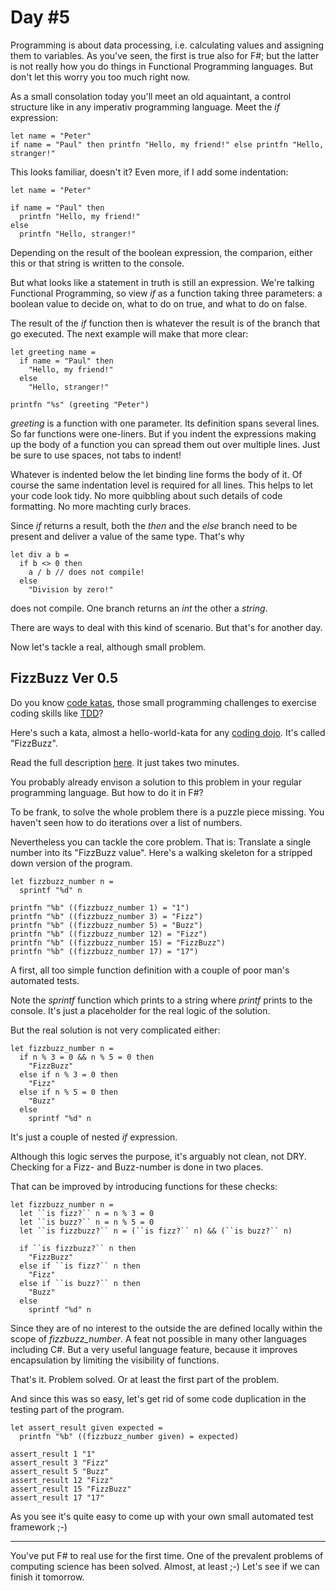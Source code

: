 # Day #5
Programming is about data processing, i.e. calculating values and assigning them to variables. As you've seen, the first is true also for F#; but the latter is not really how you do things in Functional Programming languages. But don't let this worry you too much right now.

As a small consolation today you'll meet an old aquaintant, a control structure like in any imperativ programming language. Meet the _if_ expression:

```
let name = "Peter"
if name = "Paul" then printfn "Hello, my friend!" else printfn "Hello, stranger!"
```

This looks familiar, doesn't it? Even more, if I add some indentation:

```
let name = "Peter"

if name = "Paul" then 
  printfn "Hello, my friend!"
else 
  printfn "Hello, stranger!"
```

Depending on the result of the boolean expression, the comparion, either this or that string is written to the console.

But what looks like a statement in truth is still an expression. We're talking Functional Programming, so view _if_ as a function taking three parameters: a boolean value to decide on, what to do on true, and what to do on false.

The result of the _if_ function then is whatever the result is of the branch that go executed. The next example will make that more clear:

```
let greeting name =
  if name = "Paul" then 
    "Hello, my friend!"
  else 
    "Hello, stranger!"
    
printfn "%s" (greeting "Peter")
```

_greeting_ is a function with one parameter. Its definition spans several lines. So far functions were one-liners. But if you indent the expressions making up the body of a function you can spread them out over multiple lines. Just be sure to use spaces, not tabs to indent!

Whatever is indented below the let binding line forms the body of it. Of course the same indentation level is required for all lines. This helps to let your code look tidy. No more quibbling about such details of code formatting. No more machting curly braces.

Since _if_ returns a result, both the _then_ and the _else_ branch need to be present and deliver a value of the same type. That's why

```
let div a b =
  if b <> 0 then
    a / b // does not compile!
  else
    "Division by zero!"
```

does not compile. One branch returns an _int_ the other a _string_.

There are ways to deal with this kind of scenario. But that's for another day.

Now let's tackle a real, although small problem.

## FizzBuzz Ver 0.5
Do you know [code katas](http://en.wikipedia.org/wiki/Kata_(programming)), those small programming challenges to exercise coding skills like [TDD](http://en.wikipedia.org/wiki/Test-driven_development)?

Here's such a kata, almost a hello-world-kata for any [coding dojo](http://codingdojo.org). It's called "FizzBuzz".

Read the full description [here](https://app.box.com/s/kvrd51oykrob44xv2t379k98ay9ai568). It just takes two minutes.

You probably already envison a solution to this problem in your regular programming language. But how to do it in F#?

To be frank, to solve the whole problem there is a puzzle piece missing. You haven't seen how to do iterations over a list of numbers.

Nevertheless you can tackle the core problem. That is: Translate a single number into its "FizzBuzz value". Here's a walking skeleton for a stripped down version of the program.

```
let fizzbuzz_number n =
  sprintf "%d" n
  
printfn "%b" ((fizzbuzz_number 1) = "1")
printfn "%b" ((fizzbuzz_number 3) = "Fizz")
printfn "%b" ((fizzbuzz_number 5) = "Buzz")
printfn "%b" ((fizzbuzz_number 12) = "Fizz")
printfn "%b" ((fizzbuzz_number 15) = "FizzBuzz")
printfn "%b" ((fizzbuzz_number 17) = "17")
```

A first, all too simple function definition with a couple of poor man's automated tests.

Note the _sprintf_ function which prints to a string where _printf_ prints to the console. It's just a placeholder for the real logic of the solution.

But the real solution is not very complicated either:

```
let fizzbuzz_number n =
  if n % 3 = 0 && n % 5 = 0 then
    "FizzBuzz"
  else if n % 3 = 0 then
    "Fizz"
  else if n % 5 = 0 then
    "Buzz"
  else
    sprintf "%d" n
```

It's just a couple of nested _if_ expression.

Although this logic serves the purpose, it's arguably not clean, not DRY. Checking for a Fizz- and Buzz-number is done in two places.

That can be improved by introducing functions for these checks:

```
let fizzbuzz_number n =
  let ``is fizz?`` n = n % 3 = 0
  let ``is buzz?`` n = n % 5 = 0
  let ``is fizzbuzz?`` n = (``is fizz?`` n) && (``is buzz?`` n)
  
  if ``is fizzbuzz?`` n then
    "FizzBuzz"
  else if ``is fizz?`` n then
    "Fizz"
  else if ``is buzz?`` n then
    "Buzz"
  else
    sprintf "%d" n
```

Since they are of no interest to the outside the are defined locally within the scope of _fizzbuzz_number_. A feat not possible in many other languages including C#. But a very useful language feature, because it improves encapsulation by limiting the visibility of functions.

That's it. Problem solved. Or at least the first part of the problem.

And since this was so easy, let's get rid of some code duplication in the testing part of the program.

```
let assert_result given expected =
  printfn "%b" ((fizzbuzz_number given) = expected)
  
assert_result 1 "1"
assert_result 3 "Fizz"
assert_result 5 "Buzz"
assert_result 12 "Fizz"
assert_result 15 "FizzBuzz"
assert_result 17 "17"
```

As you see it's quite easy to come up with your own small automated test framework ;-)

***

You've put F# to real use for the first time. One of the prevalent problems of computing science has been solved. Almost, at least ;-) Let's see if we can finish it tomorrow.